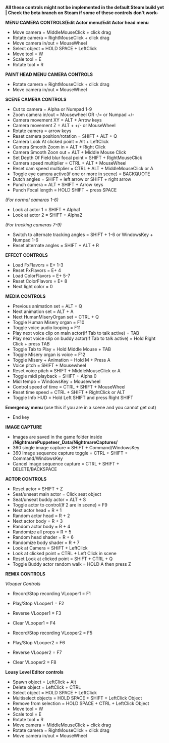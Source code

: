 **All these controls might not be implemented in the default Steam build yet | Check the beta branch on Steam if some of these controls don't work-**

**MENU CAMERA CONTROLS(Edit Actor menu/Edit Actor head menu**
* Move camera = MiddleMouseClick + click drag
* Rotate camera = RightMouseClick + click drag
* Move camera in/out = MouseWheel
* Select object = HOLD SPACE + LeftClick
* Move tool = W
* Scale tool = E
* Rotate tool = R

**PAINT HEAD MENU CAMERA CONTROLS**
* Rotate camera = RightMouseClick + click drag
* Move camera in/out = MouseWheel

**SCENE CAMERA CONTROLS**
* Cut to camera = Alpha or Numpad 1-9
* Zoom camera in/out = Mousewheel OR -/= or Numpad +/-
* Camera movement XY = ALT + Arrow keys
* Camera movement Z = ALT + +/- or MouseWheel
* Rotate camera = arrow keys
* Reset camera position/rotation =  SHIFT + ALT + Q
* Camera Look At clicked point = Alt + LeftClick
* Camera Smooth Zoom in = ALT + Right Click
* Camera Smooth Zoon out = ALT + Middle Mouse Click
* Set Depth Of Field blur focal point = SHIFT + RightMouseClick
* Camera speed multiplier = CTRL + ALT + MouseWheel
* Reset cam speed multiplier = CTRL + ALT + MiddleMouseClick or A
* Toggle eye camera active(if one or more in scene) = BACKQUOTE
* Dutch angles = SHIFT + left arrow or SHIFT + right arrow
* Punch camera = ALT + SHIFT + Arrow keys
* Punch Focal length = HOLD SHIFT + press SPACE

*(For normal cameras 1-6)*
* Look at actor 1 = SHIFT + Alpha1
* Look at actor 2 = SHIFT + Alpha2

*(For tracking cameras 7-9)*
* Switch to alternate tracking angles = SHIFT + 1-6 or WindowsKey + Numpad 1-6
* Reset alternate angles =  SHIFT + ALT + R

**EFFECT CONTROLS**
* Load FxFlavors = E+ 1-3
* Reset FxFlavors = E+ 4
* Load ColorFlavors = E+ 5-7
* Reset ColorFlavors = E+ 8
* Next light color = 0

**MEDIA CONTROLS**
* Previous animation set = ALT + Q
* Next animation set = ALT + A
* Next HumanMiseryOrgan set = CTRL + Q
* Toggle Human Misery organ = F10
* Toggle voice audio looping = F11
* Play next voice clip on main actor(If Tab to talk active) = TAB
* Play next voice clip on buddy actor(If Tab to talk active) = Hold Right Click + press TAB
* Toggle Tab to Play = Hold Middle Mouse + TAB
* Toggle Misery organ is voice = F12
* Toggle Misery + Animation = Hold M + Press A
* Voice pitch = SHIFT + Mousewheel
* Reset voice pitch = SHIFT + MiddleMouseClick or A
* Toggle midi playback = SHIFT + Alpha 0
* Midi tempo = WindowsKey + Mousewheel
* Control speed of time = CTRL + SHIFT + MouseWheel
* Reset time speed = CTRL + SHIFT + RightClick or ALT
* Toggle Info HUD = Hold Left SHIFT and press Right SHIFT

**Emergency menu** (use this if you are in a scene and you cannot get out)
* End key

**IMAGE CAPTURE**
* Images are saved in the game folder inside **/NightmarePuppeteer_Data/NightmareCaptures/**
* 360 single image capture = SHIFT + Command/WindowsKey
* 360 Image sequence capture toggle = CTRL + SHIFT + Command/WindowsKey
* Cancel image sequence capture = CTRL + SHIFT + DELETE/BACKSPACE


**ACTOR CONTROLS**
* Reset actor = SHIFT + Z
* Seat/unseat main actor = Click seat object
* Seat/unseat buddy actor = ALT + S
* Toggle actor to control(If 2 are in scene) = F9
* Next actor head = R + 1
* Random actor head = R + 2
* Next actor body = R + 3
* Random actor body = R + 4
* Randomize all props = R + 5
* Random head shader = R + 6
* Randomize body shader = R + 7
* Look at Camera = SHIFT + LeftClick
* Look at clicked point = CTRL + Left Click in scene
* Reset Look at clicked point = SHIFT + CTRL + Q
* Toggle Buddy actor random walk = HOLD A then press Z


**REMIX CONTROLS**

*Vlooper Controls*
* Record/Stop recording VLooper1 = F1
* Play/Stop VLooper1 =  F2
* Reverse VLooper1 = F3
* Clear VLooper1 = F4

* Record/Stop recording VLooper2 = F5
* Play/Stop VLooper2 = F6
* Reverse VLooper2 = F7
* Clear VLooper2 = F8

**Lousy Level Editor controls**
* Spawn object = LeftClick + Alt
* Delete object = LeftClick + CTRL
* Select object = HOLD SPACE + LeftClick
* Multiselect objects = HOLD SPACE + SHIFT + LeftClick Object
* Remove from selection = HOLD SPACE + CTRL + LeftClick Object
* Move tool = W
* Scale tool = E
* Rotate tool = R
* Move camera = MiddleMouseClick + click drag
* Rotate camera = RightMouseClick + click drag
* Move camera in/out = MouseWheel
